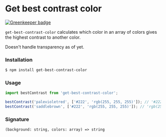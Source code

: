 # Get best contrast color

[![Greenkeeper badge](https://badges.greenkeeper.io/misund/get-best-contrast-color.svg)](https://greenkeeper.io/)

`get-best-contrast-color` calculates which color in an array of colors gives the highest contrast to another color.

Doesn't handle transparency as of yet.

### Installation
```sh
$ npm install get-best-contrast-color
```

### Usage
```js
import bestContrast from 'get-best-contrast-color';

bestContrast('palevioletred', ['#222', 'rgb(255, 255, 255)']); // '#222'
bestContrast('saddlebrown', ['#222', 'rgb(255, 255, 255)']); // 'rgb(255, 255, 255)'
```

### Signature
```(background: string, colors: array) => string```
